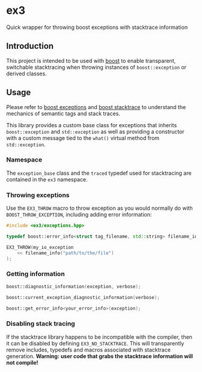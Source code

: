 # ex3
Quick wrapper for throwing boost exceptions with stacktrace information

## Introduction

This project is intended to be used with [boost](https://www.boost.org/) to enable transparent, switchable stacktracing when throwing instances of `boost::exception` or derived classes.

## Usage

Please refer to [boost exceptions](https://www.boost.org/doc/libs/1_68_0/libs/exception/doc/boost-exception.html) and [boost stacktrace](https://www.boost.org/doc/libs/1_68_0/doc/html/stacktrace.html) to understand the mechanics of semantic tags and stack traces.

This library provides a custom base class for exceptions that inherits `boost::exception` and `std::exception` as well as providing a constructor with a custom message tied to the `what()` virtual method from `std::exception`.

### Namespace

The `exception_base` class and the `traced` typedef used for stacktracing are contained in the `ex3` namespace.

### Throwing exceptions

Use the `EX3_THROW` macro to throw exception as you would normally do with `BOOST_THROW_EXCEPTION`, including adding error information:

```c++
#include <ex3/exceptions.hpp>

typedef boost::error_info<struct tag_filename, std::string> filename_info;

EX3_THROW(my_io_exception
    << filename_info("path/to/the/file")
);
```

### Getting information

```c++
boost::diagnostic_information(exception, verbose);
```

```c++
boost::current_exception_diagnostic_information(verbose);
```

```c++
boost::get_error_info<your_error_info>(exception);
```

### Disabling stack tracing

If the stacktrace library happens to be incompatible with the compiler, then it can be disabled by defining `EX3_NO_STACKTRACE`. This will transparently remove includes, typedefs and macros associated with stacktrace generation. **Warning: user code that grabs the stacktrace information will not compile!**
